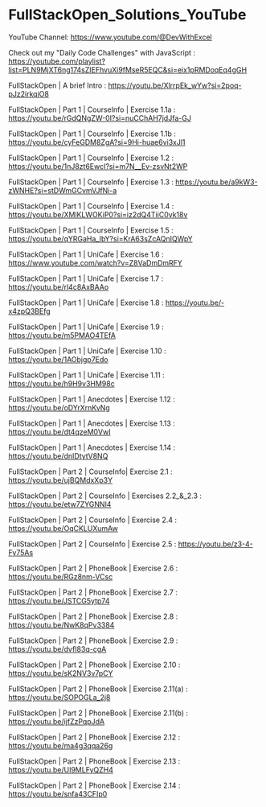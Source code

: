 # FullStackOpen_Solutions_YouTube

YouTube Channel: https://www.youtube.com/@DevWithExcel

Check out my "Daily Code Challenges" with JavaScript : https://youtube.com/playlist?list=PLN9MjXT6ng174sZIEFhvuXi9fMseR5EQC&si=eix1pRMDoqEq4gGH

FullStackOpen | A brief Intro : https://youtu.be/XlrrpEk_wYw?si=2poq-pJz2irkqjO8

FullStackOpen | Part 1 | CourseInfo | Exercise 1.1a : https://youtu.be/rGdQNgZW-0I?si=nuCChAH7jdJfa-GJ

FullStackOpen | Part 1 | CourseInfo | Exercise 1.1b : https://youtu.be/cyFeGDM8ZgA?si=9Hi-huae6vi3xJl1

FullStackOpen | Part 1 | CourseInfo | Exercise 1.2 : https://youtu.be/1nJ8zt6EwcI?si=m7N__Ev-zsvNt2WP

FullStackOpen | Part 1 | CourseInfo | Exercise 1.3 : https://youtu.be/a9kW3-zWNHE?si=stDWmGCvmVJfNi-a

FullStackOpen | Part 1 | CourseInfo | Exercise 1.4 : https://youtu.be/XMlKLWOKiP0?si=iz2dQ4TiiC0yk18v

FullStackOpen | Part 1 | CourseInfo | Exercise 1.5 : https://youtu.be/qYRGaHa_IbY?si=KrA63sZcAQnIQWpY

FullStackOpen | Part 1 | UniCafe | Exercise 1.6 : https://www.youtube.com/watch?v=Z8VaDmDmRFY

FullStackOpen | Part 1 | UniCafe | Exercise 1.7 : https://youtu.be/rl4c8AxBAAo

FullStackOpen | Part 1 | UniCafe | Exercise 1.8 : https://youtu.be/-x4zpQ3BEfg

FullStackOpen | Part 1 | UniCafe | Exercise 1.9 : https://youtu.be/m5PMAO4TEfA

FullStackOpen | Part 1 | UniCafe | Exercise 1.10 : https://youtu.be/1AObjgp7Edo

FullStackOpen | Part 1 | UniCafe | Exercise 1.11 : https://youtu.be/h9H9v3HM98c

FullStackOpen | Part 1 | Anecdotes | Exercise 1.12 : https://youtu.be/oDYrXrnKvNg

FullStackOpen | Part 1 | Anecdotes | Exercise 1.13 : https://youtu.be/dt4qzeM0VwI

FullStackOpen | Part 1 | Anecdotes | Exercise 1.14 : https://youtu.be/dnIDtytV8NQ

FullStackOpen | Part 2 | CourseInfo| Exercise 2.1 : https://youtu.be/ujBQMdxXp3Y

FullStackOpen | Part 2 | CourseInfo | Exercises 2.2\_&_2.3 : https://youtu.be/etw7ZYGNNl4

FullStackOpen | Part 2 | CourseInfo | Exercise 2.4 : https://youtu.be/OqCKLUXumAw

FullStackOpen | Part 2 | CourseInfo | Exercise 2.5 : https://youtu.be/z3-4-Fy75As

FullStackOpen | Part 2 | PhoneBook | Exercise 2.6 : https://youtu.be/RGz8nm-VCsc

FullStackOpen | Part 2 | PhoneBook | Exercise 2.7 : https://youtu.be/JSTCG5ytp74

FullStackOpen | Part 2 | PhoneBook | Exercise 2.8 : https://youtu.be/NwK8qPv3384

FullStackOpen | Part 2 | PhoneBook | Exercise 2.9 : https://youtu.be/dvfI83q-cgA

FullStackOpen | Part 2 | PhoneBook | Exercise 2.10 : https://youtu.be/sK2NV3v7pCY

FullStackOpen | Part 2 | PhoneBook | Exercise 2.11(a) : https://youtu.be/SOPOGLa_2j8

FullStackOpen | Part 2 | PhoneBook | Exercise 2.11(b) : https://youtu.be/ijfZzPqpJdA

FullStackOpen | Part 2 | PhoneBook | Exercise 2.12 : https://youtu.be/ma4g3qqa26g

FullStackOpen | Part 2 | PhoneBook | Exercise 2.13 : https://youtu.be/UI9MLFyQZH4

FullStackOpen | Part 2 | PhoneBook | Exercise 2.14 : https://youtu.be/snfa43CFIp0
